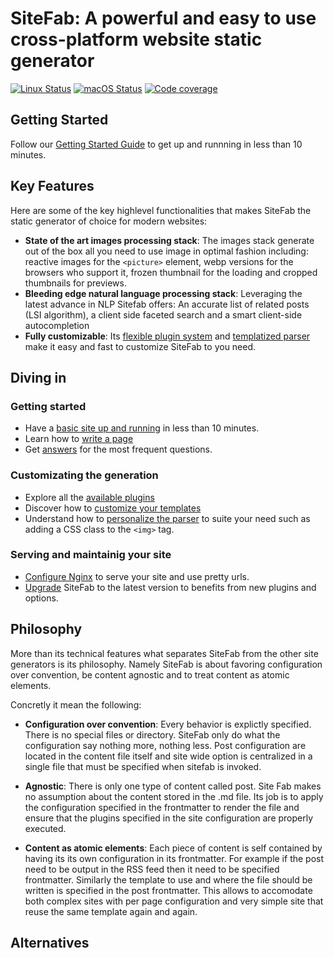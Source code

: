 # SiteFab: A powerful and easy to use cross-platform website static generator


[![Linux Status](https://github.com/ebursztein/sitefab/workflows/Linux/badge.svg)](https://github.com/ebursztein/sitefab/actions)
[![macOS Status](https://github.com/ebursztein/sitefab/workflows/macOS/badge.svg)](https://github.com/ebursztein/sitefab/actions)
[![Code coverage](https://codecov.io/gh/ebursztein/sitefab/branch/master/graph/badge.svg)](https://codecov.io/gh/ebursztein/sitefab)

## Getting Started

Follow our [Getting Started Guide](/documentation/getting_started.md) to get up and runnning in less than 10 minutes.

## Key Features

Here are some of the key highlevel functionalities that makes SiteFab the static generator of choice for modern websites:

- **State of the art images processing stack**: The images stack generate out of the box all you need to use image in optimal fashion including: reactive images for the `<picture>` element, webp versions for the browsers who support it, frozen thumbnail for the loading and cropped thumbnails for previews.
- **Bleeding edge natural language processing stack**: Leveraging the latest advance in NLP Sitefab offers: An accurate list of related posts (LSI algorithm), a client side faceted search and a smart client-side autocompletion
- **Fully customizable**: Its [flexible plugin system](/documentation/plugins.md) and [templatized parser](/documentation/parser.md) make it easy and fast to customize SiteFab to you need.

## Diving in

### Getting started

- Have a  [basic site up and running](/documentation/getting_started.md)  in less than 10 minutes.
- Learn how to [write a page](/documentation/page.md)
- Get [answers](/documentation/faq.md) for the most frequent questions.

### Customizating the generation

- Explore all the [available plugins](/documentation/plugin_list.md)
- Discover how to [customize your templates](/documentation/templates.md)
- Understand how to [personalize the parser](/documentation/parser.md) to suite your need such as adding a CSS class to the `<img>` tag.

### Serving and maintainig your site

- [Configure Nginx](/documentation/nginx_install.md) to serve your site and use pretty urls.
- [Upgrade](/documentation/upgrade.md) SiteFab to the latest version to benefits from new plugins and options.

## Philosophy

More than its technical features what separates SiteFab from the other site generators is its philosophy.
Namely SiteFab is about favoring configuration over convention, be content agnostic and to treat
content as atomic elements.

Concretly it mean the following:

- **Configuration over convention**: Every behavior is explictly specified. There is no special files or directory. SiteFab only
 do what the configuration say nothing more, nothing less. Post configuration are located in the content file itself and site wide
 option is centralized in a single file that must be specified when sitefab is invoked.

- **Agnostic**: There is only one type of content called post. Site Fab makes no assumption about the content stored
    in the .md file. Its job is to apply the configuration specified in the frontmatter to render the file and ensure that
    the plugins specified in the site configuration are properly executed.

- **Content as atomic elements**: Each piece of content is self contained by having its its own configuration in its frontmatter. For
 example if the post need to be output in the RSS feed then it need to be specified frontmatter. Similarly the template to use
 and where the file should be written is specified in the post frontmatter. This allows to accomodate both complex sites with per page
 configuration and very simple site that reuse the same template again and again.

## Alternatives
